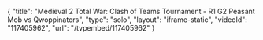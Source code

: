 {
    "title": "Medieval 2 Total War: Clash of Teams Tournament - R1 G2 Peasant Mob vs Qwoppinators",
    "type": "solo",
    "layout": "iframe-static",
    "videoId": "117405962",
    "url": "\/tvpembed\/117405962"
}